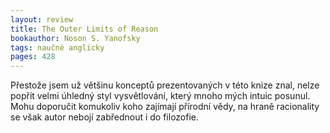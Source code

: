 ```yaml
---
layout: review
title: The Outer Limits of Reason
bookauthor: Noson S. Yanofsky
tags: naučné anglicky
pages: 428
---
```


Přestože jsem už většinu konceptů prezentovaných v této knize znal, nelze popřít velmi úhledný styl vysvětlování, který mnoho mých intuic posunul. Mohu doporučit komukoliv koho zajímají přírodní vědy, na hraně racionality se však autor nebojí zabřednout i do filozofie.